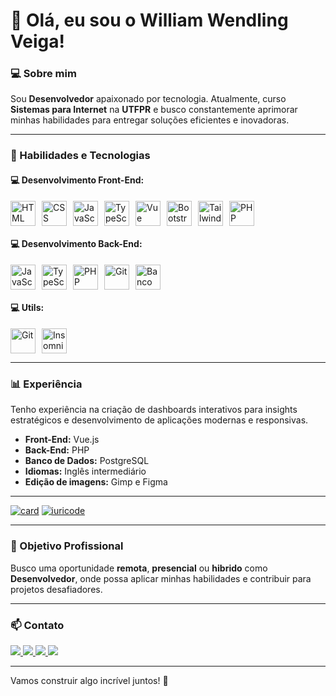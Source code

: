 # 👋 Olá, eu sou o William Wendling Veiga!

### 💻 Sobre mim
Sou  **Desenvolvedor** apaixonado por tecnologia. Atualmente, curso **Sistemas para Internet** na **UTFPR** e busco constantemente aprimorar minhas habilidades para entregar soluções eficientes e inovadoras.

---

### 🚀 Habilidades e Tecnologias

#### 💻 Desenvolvimento Front-End:
<div style="display: flex; flex-wrap: wrap; gap: 10px;">

<img title="HTML" src="https://cdn.jsdelivr.net/gh/devicons/devicon@latest/icons/html5/html5-original.svg" width="40px"/>
<img title="CSS" src="https://cdn.jsdelivr.net/gh/devicons/devicon@latest/icons/css3/css3-original.svg" width="40px"/>
<img title="JavaScript" src="https://cdn.jsdelivr.net/gh/devicons/devicon@latest/icons/javascript/javascript-original.svg" width="40px"/>
<img title="TypeScript" src="https://cdn.jsdelivr.net/gh/devicons/devicon@latest/icons/typescript/typescript-original.svg" width="40px"/>
<img title="Vue" src="https://cdn.jsdelivr.net/gh/devicons/devicon@latest/icons/vuejs/vuejs-original.svg"  width="40px"/>
<img title="Bootstrap" src="https://cdn.jsdelivr.net/gh/devicons/devicon@latest/icons/bootstrap/bootstrap-original.svg" width="40px"/>
<img title="Tailwind CSS" src="https://cdn.jsdelivr.net/gh/devicons/devicon@latest/icons/tailwindcss/tailwindcss-original.svg" width="40px"/>
<img title="PHP" src="https://cdn.jsdelivr.net/gh/devicons/devicon@latest/icons/php/php-original.svg" width="40px"/>

</div>

#### 💻 Desenvolvimento Back-End:
<div style="display: flex; flex-wrap: wrap; gap: 10px;">

<img title="JavaScript" src="https://cdn.jsdelivr.net/gh/devicons/devicon@latest/icons/javascript/javascript-original.svg" width="40px"/>
<img title="TypeScript" src="https://cdn.jsdelivr.net/gh/devicons/devicon@latest/icons/typescript/typescript-original.svg" width="40px"/>
<img title="PHP" src="https://cdn.jsdelivr.net/gh/devicons/devicon@latest/icons/php/php-original.svg" width="40px"/>
<img title="Git" src="https://cdn.jsdelivr.net/gh/devicons/devicon@latest/icons/git/git-original.svg" width="40px"/>
<img title="Banco" src="https://cdn.jsdelivr.net/gh/devicons/devicon@latest/icons/postgresql/postgresql-original.svg" width="40px"/>
</div>

#### 💻 Utils:
<div style="display: flex; flex-wrap: wrap; gap: 10px;">

<img title="Git" src="https://cdn.jsdelivr.net/gh/devicons/devicon@latest/icons/git/git-original.svg" width="40px"/>
<img title="Insomnia" src="https://cdn.jsdelivr.net/gh/devicons/devicon@latest/icons/insomnia/insomnia-original.svg" width="40px"/>

</div>

---

### 📊 Experiência
Tenho experiência na criação de dashboards interativos para insights estratégicos e desenvolvimento de aplicações modernas e responsivas.

- **Front-End:**  Vue.js
- **Back-End:**  PHP
- **Banco de Dados:**  PostgreSQL
- **Idiomas:** Inglês intermediário
- **Edição de imagens:**  Gimp e Figma

---

[![card](https://github-readme-stats.vercel.app/api?username=william-wv&theme=dracula&show_icons=true)](https://github.com/anuraghazra/github-readme-stats)
[![iuricode](https://github-readme-stats.vercel.app/api/top-langs/?username=william-wv&theme=dracula&layout=compact)](https://github.com/anuraghazra/github-readme-stats)

---

### 🎯 Objetivo Profissional
Busco uma oportunidade **remota**, **presencial** ou **hibrido**  como **Desenvolvedor**, onde possa aplicar minhas habilidades e contribuir para projetos desafiadores.

---

### 📫 Contato
<div>
<a href="https://www.instagram.com/dev.willwendling/" target="_blank">
  <img src="https://img.shields.io/badge/-Instagram-%23E4405F?style=for-the-badge&logo=instagram&logoColor=white">
</a>
<a href="https://wa.me/47992372960" target="_blank">
  <img src="https://img.shields.io/badge/WhatsApp-25D366?style=for-the-badge&logo=whatsapp&logoColor=white">
</a>
<a href="https://www.linkedin.com/in/william-wendling-veiga-88574526a/" target="_blank">
  <img src="https://img.shields.io/badge/-LinkedIn-%230077B5?style=for-the-badge&logo=linkedin&logoColor=white">
</a> 
<a href="mailto:falecom.willwv@gmail.com">
  <img src="https://img.shields.io/badge/-Gmail-%23333?style=for-the-badge&logo=gmail&logoColor=white">
</a>

</div>

---

Vamos construir algo incrível juntos! 🚀


<!--

<img title="Docker" src="https://cdn.jsdelivr.net/gh/devicons/devicon@latest/icons/docker/docker-plain.svg"  width="40px"/>
<img title="Angular" src="https://cdn.jsdelivr.net/gh/devicons/devicon@latest/icons/angularjs/angularjs-original.svg" width="40px"/>
<img title="Node.js" src="https://cdn.jsdelivr.net/gh/devicons/devicon@latest/icons/nodejs/nodejs-original.svg" width="40px"/>
<img title="React" src="https://cdn.jsdelivr.net/gh/devicons/devicon@latest/icons/react/react-original.svg" width="40px"/>

-->

